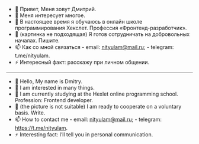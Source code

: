 - 👋 Привет, Меня зовут Дмитрий.
- 👀 Меня интересует многое.
- 🌱 В настоящее время я обучаюсь в онлайн школе программирования Хекслет. Профессия «Фронтенд-разработчик».
- 💞 (картинка не подходящая) Я готов сотрудничать на добровольных началах. Пишите.
- 📫 Как со мной связаться - email:  nityulam@mail.ru; - telegram:  t.me/nityulam.
- ⚡ Интересный факт: расскажу при личном общении.
________________________________________________________
- 👋 Hello, My name is Dmitry.
- 👀 I am interested in many things.
- 🌱 I am currently studying at the Hexlet online programming school. Profession: Frontend developer.
- 💞 (the picture is not suitable) I am ready to cooperate on a voluntary basis. Write.
- 📫 How to contact me - email: nityulam@mail.ru; - telegram: https://t.me/nityulam.
- ⚡ Interesting fact: I’ll tell you in personal communication.

